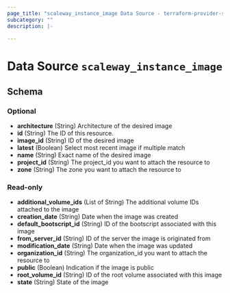 ```yaml
---
page_title: "scaleway_instance_image Data Source - terraform-provider-scaleway"
subcategory: ""
description: |-
  
---
```


# Data Source `scaleway_instance_image`





## Schema

### Optional

- **architecture** (String) Architecture of the desired image
- **id** (String) The ID of this resource.
- **image_id** (String) ID of the desired image
- **latest** (Boolean) Select most recent image if multiple match
- **name** (String) Exact name of the desired image
- **project_id** (String) The project_id you want to attach the resource to
- **zone** (String) The zone you want to attach the resource to

### Read-only

- **additional_volume_ids** (List of String) The additional volume IDs attached to the image
- **creation_date** (String) Date when the image was created
- **default_bootscript_id** (String) ID of the bootscript associated with this image
- **from_server_id** (String) ID of the server the image is originated from
- **modification_date** (String) Date when the image was updated
- **organization_id** (String) The organization_id you want to attach the resource to
- **public** (Boolean) Indication if the image is public
- **root_volume_id** (String) ID of the root volume associated with this image
- **state** (String) State of the image


